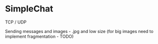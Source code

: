 # SimpleChat

TCP / UDP

Sending messages and images - .jpg and low size (for big images need to implement fragmentation - TODO) 
